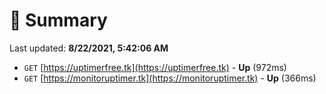 # 📖 Summary
Last updated: **8/22/2021, 5:42:06 AM**

- `GET` [https://uptimerfree.tk](https://uptimerfree.tk) - **Up** (972ms)
- `GET` [https://monitoruptimer.tk](https://monitoruptimer.tk) - **Up** (366ms)
